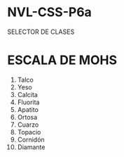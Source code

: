 # NVL-CSS-P6a
 SELECTOR DE CLASES

<!DOCTYPE html>
<html>
  <head>
	<meta charset="utf-8">
	<title> CSS SELECTORES </title>

</head>
<body>
  <div>
  <h1> ESCALA DE MOHS </h1> 
  <ol>
  <li class="primero"> Talco </li>
    <li class="segundo"> Yeso </li> 
    <li class="tercero"> Calcita </li>
    <li class="cuarto"> Fluorita </li>
    <li class="quinto"> Apatito </li>
    <li class="sexto"> Ortosa </li>
    <li class="septimo"> Cuarzo </li>
    <li class="octavo"> Topacio </li>
    <li class="noveno"> Cornidón </li>
    <li class="decimo"> Diamante </li>
  </ol>
  </div>
